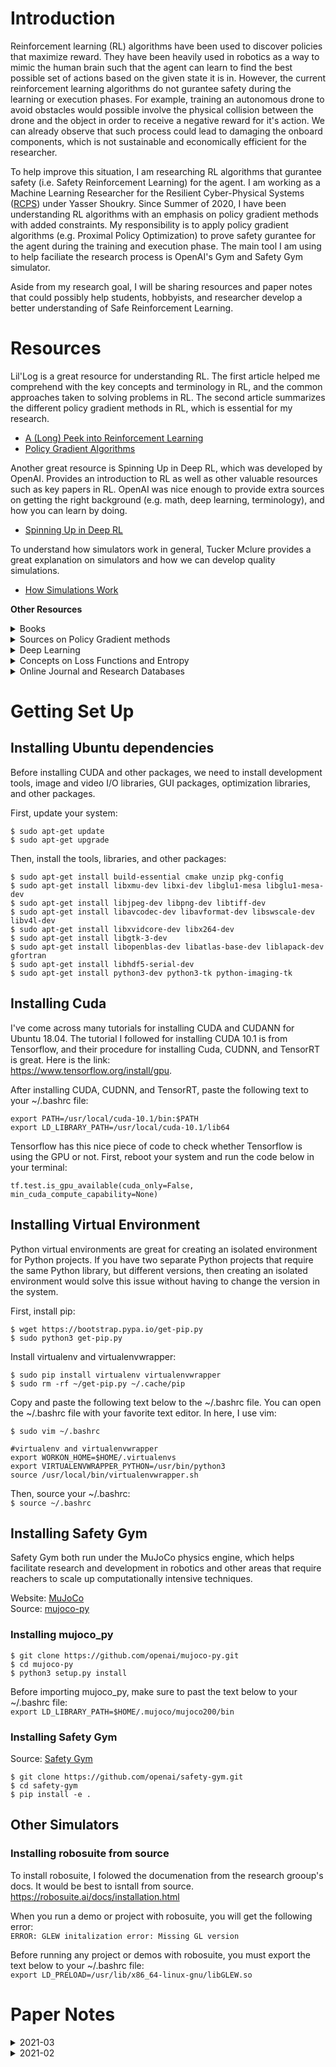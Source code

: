 # Introduction

Reinforcement learning (RL) algorithms have been used to discover policies that maximize reward.  They have been heavily used in robotics as a way to mimic the human brain such that the agent can learn to find the best possible set of actions based on the given state it is in.  However, the current reinforcement learning algorithms do not gurantee safety during the learning or execution phases.  For example, training an autonomous drone to avoid obstacles would possible involve the physical collision between the drone and the object in order to receive a negative reward for it's action.  We can already observe that such process could lead to damaging the onboard components, which is not sustainable and economically efficient for the researcher. <br/>

To help improve this situation, I am researching RL algorithms that gurantee safety (i.e. Safety Reinforcement Learning) for the agent. I am working as a Machine Learning Researcher for the Resilient Cyber-Physical Systems ([RCPS](https://rcpsl.eng.uci.edu/yshoukry/)) under Yasser Shoukry.  Since Summer of 2020, I have been understanding RL algorithms with an emphasis on policy gradient methods with added constraints. My responsibility is to apply policy gradient algorithms (e.g. Proximal Policy Optimization) to prove safety gurantee for the agent during the training and execution phase.  The main tool I am using to help faciliate the research process is OpenAI's Gym and Safety Gym simulator. <br/>

Aside from my research goal, I will be sharing resources and paper notes that could possibly help students, hobbyists, and researcher develop a better understanding of Safe Reinforcement Learning.

# Resources
Lil'Log is a great resource for understanding RL.  The first article helped me comprehend with the key concepts and terminology in RL, and the common approaches taken to solving problems in RL. The second article summarizes the different policy gradient methods in RL, which is essential for my research. <br/>
* [A (Long) Peek into Reinforcement Learning](https://lilianweng.github.io/lil-log/2018/02/19/a-long-peek-into-reinforcement-learning.html) <br/>
* [Policy Gradient Algorithms](https://lilianweng.github.io/lil-log/2018/04/08/policy-gradient-algorithms.html#reinforce)

Another great resource is Spinning Up in Deep RL, which was developed by OpenAI. Provides an introduction to RL as well as other valuable resources such as key papers in RL.  OpenAI was nice enough to provide extra sources on getting the right background (e.g. math, deep learning, terminology), and how you can learn by doing. <br/>
* [Spinning Up in Deep RL](https://spinningup.openai.com/en/latest/)

To understand how simulators work in general, Tucker Mclure provides a great explanation on simulators and how we can develop quality simulations.
* [How Simulations Work](http://www.anuncommonlab.com/articles/how-simulations-work/)

**Other Resources** <br>
<details>
 <summary>Books</summary>
 
 + [Deep Learning Book by Goodfellow](https://www.deeplearningbook.org/)
 + [Reinforcement Learning: An Introduction by Sutton and Barto](https://web.stanford.edu/class/psych209/Readings/SuttonBartoIPRLBook2ndEd.pdf)
 + [Optimizin Expectations: From Deep Reinforcement Learning to Stochastic Computation Graphs by Schulman](http://joschu.net/docs/thesis.pdf) 
 </details>

 
 <details>
 <summary>Sources on Policy Gradient methods</summary>
 
 + [Policy Gradient Algorithms](https://lilianweng.github.io/lil-log/2018/04/08/policy-gradient-algorithms.html)
 + [An Intuitive Explanation of Policy Gradient](https://towardsdatascience.com/an-intuitive-explanation-of-policy-gradient-part-1-reinforce-aa4392cbfd3c)
 </details>
 
<details>
 <summary>Deep Learning</summary>
 
 + [Backpropagation calculus by 3Blue1Brown](https://www.youtube.com/watch?v=tIeHLnjs5U8)
</details>

<details>
 <summary>Concepts on Loss Functions and Entropy</summary>
 
 + [Entropy, Cross-Entropy, & KL-Divergence](https://www.youtube.com/watch?v=ErfnhcEV1O8)
 + [Loss Functions and Optimization by Stanford](https://www.youtube.com/watch?v=h7iBpEHGVNc)
 
 </details>
 
 <details>
 <summary>Online Journal and Research Databases</summary>
 
 + [arxiv sanity preserver](http://www.arxiv-sanity.com/) [[Github](https://github.com/karpathy/arxiv-sanity-preserver)] - Developed by Andrej Karpathy.  A web interface that allows researchers to keep track of relevant papers and store papers in their own personal library.  
 
 </details>

# Getting Set Up
## Installing Ubuntu dependencies
Before installing CUDA and other packages, we need to install development tools, image and video I/O libraries, GUI packages, optimization libraries, and other packages. 

First, update your system: <br />
```
$ sudo apt-get update 
$ sudo apt-get upgrade
```

Then, install the tools, libraries, and other packages: <br />
```
$ sudo apt-get install build-essential cmake unzip pkg-config
$ sudo apt-get install libxmu-dev libxi-dev libglu1-mesa libglu1-mesa-dev
$ sudo apt-get install libjpeg-dev libpng-dev libtiff-dev
$ sudo apt-get install libavcodec-dev libavformat-dev libswscale-dev libv4l-dev
$ sudo apt-get install libxvidcore-dev libx264-dev
$ sudo apt-get install libgtk-3-dev
$ sudo apt-get install libopenblas-dev libatlas-base-dev liblapack-dev gfortran
$ sudo apt-get install libhdf5-serial-dev
$ sudo apt-get install python3-dev python3-tk python-imaging-tk
```

## Installing Cuda
I've come across many tutorials for installing CUDA and CUDANN for Ubuntu 18.04.  The tutorial I followed for installing CUDA 10.1 is from Tensorflow, and their procedure for installing Cuda, CUDNN, and TensorRT is great. Here is the link: <br />
https://www.tensorflow.org/install/gpu.

After installing CUDA, CUDNN, and TensorRT, paste the following text to your ~/.bashrc file: <br />
```
export PATH=/usr/local/cuda-10.1/bin:$PATH
export LD_LIBRARY_PATH=/usr/local/cuda-10.1/lib64 
```

Tensorflow has this nice piece of code to check whether Tensorflow is using the GPU or not.  First, reboot your system and run the code below in your terminal: <br />
 
```
tf.test.is_gpu_available(cuda_only=False, min_cuda_compute_capability=None)
```


## Installing Virtual Environment
Python virtual environments are great for creating an isolated environment for Python projects.  If you have two separate Python projects that require the same Python library, but different versions, then creating an isolated environment would solve this issue without having to change the version in the system.  

First, install pip: <br />
```
$ wget https://bootstrap.pypa.io/get-pip.py
$ sudo python3 get-pip.py
```

Install virtualenv and virtualenvwrapper: <br /> 
```
$ sudo pip install virtualenv virtualenvwrapper
$ sudo rm -rf ~/get-pip.py ~/.cache/pip
```
Copy and paste the following text below to the ~/.bashrc file.  You can open the ~/.bashrc file with your favorite text editor. In here, I use vim: <br />

`$ sudo vim ~/.bashrc`

```
#virtualenv and virtualenvwrapper 
export WORKON_HOME=$HOME/.virtualenvs
export VIRTUALENVWRAPPER_PYTHON=/usr/bin/python3
source /usr/local/bin/virtualenvwrapper.sh
```

Then, source your ~/.bashrc: <br />
`$ source ~/.bashrc`

## Installing Safety Gym
Safety Gym both run under the MuJoCo physics engine, which helps facilitate research and development in robotics and other areas that require reachers to scale up computationally intensive techniques. <br>

Website: [MuJoCo](http://www.mujoco.org/#:~:text=MuJoCo%20is%20a%20physics%20engine,not%20merely%20a%20better%20simulator.) <br/>
Source: [mujoco-py](https://github.com/openai/mujoco-py)
### Installing mujoco_py 
```
$ git clone https://github.com/openai/mujoco-py.git
$ cd mujoco-py
$ python3 setup.py install
```

Before importing mujoco_py, make sure to past the text below to your ~/.bashrc file: <br />
`export LD_LIBRARY_PATH=$HOME/.mujoco/mujoco200/bin`

### Installing Safety Gym
Source: [Safety Gym](https://github.com/openai/safety-gym)
```
$ git clone https://github.com/openai/safety-gym.git
$ cd safety-gym
$ pip install -e .
```

## Other Simulators
### Installing robosuite from source
To install robosuite, I folowed the documenation from the research grooup's docs.  It would be best to isntall from source.
https://robosuite.ai/docs/installation.html

When you run a demo or project with robosuite, you will get the following error: <br />
`ERROR: GLEW initalization error: Missing GL version`

Before running any project or demos with robosuite, you must export the text below to your ~/.bashrc file: <br />
`export LD_PRELOAD=/usr/lib/x86_64-linux-gnu/libGLEW.so`

# Paper Notes
<details>
 <summary>2021-03</summary>
 
 + [Benchmarking Safe Exploration in Deep Reinforcement Learning](https://cdn.openai.com/safexp-short.pdf)[Notes](https://github.com/Nathan-Bernardo/RCPS-Safety-Guidance/blob/master/notes/benchmark_safexp_deep_RL.md)
</details>

<details>
 <summary>2021-02</summary>
 
 + [Proximal Policy Optimization Algorithms](https://arxiv.org/abs/1707.06347)[[Notes](https://github.com/Nathan-Bernardo/RCPS-Safety-Guidance/blob/master/notes/ppo_algorithms.md)]
 + [ADAM: A METHOD FOR STOCHASTIC OPTIMIZATION](https://arxiv.org/pdf/1412.6980.pdf)
 + [Revisiting Design Choices in Proximal Policy Optimization](https://arxiv.org/pdf/2009.10897.pdf)
 + [Policy Gradient Methods for Reinforcement Learning with Function Approximation](https://papers.nips.cc/paper/1999/file/464d828b85b0bed98e80ade0a5c43b0f-Paper.pdf)
 + [Benchmarking Deep Reinforcement Learning for Continuous Control](https://arxiv.org/abs/1604.06778)
 + [High-Dimensional Continuous Control Using Generalized Advantage Estimation](https://arxiv.org/abs/1506.02438)
 + [Trust Region Policy Optimization](https://arxiv.org/abs/1502.05477)
 + [Safe Reinforcement Learning via Shielding](https://arxiv.org/abs/1708.08611)
 + [ART: Abstraction Refinement-Guided Training for Provably Correct Neural Networks](https://arxiv.org/abs/1907.10662)
 + [Uncertainty-Aware Reinforcement Learning for Collision Avoidance](https://arxiv.org/abs/1702.01182)
 + [Safety-Guided Deep Reinforcement Learning via Online Gaussian Process Estimation](https://arxiv.org/abs/1903.02526)
 + [Reinforcement Learning in Robotics: A Survey](https://www.ias.informatik.tu-darmstadt.de/uploads/Publications/Kober_IJRR_2013.pdf)
 
 </details>



